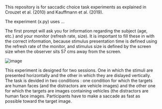 This repository is for saccadic choice task experiments as explained in Crouzet et al. (2010) and Kauffmann et al. (2019).

The experiment (x.py) uses ...

The first prompt will ask you for information regarding the subject (age, etc.) and your monitor (refresh rate, size). It is important to fill these in with the correct information, because stimulus presentation time is defined using the refresh rate of the monitor, and stimulus size is defined by the screen size when the observer sits 57 cms away from the screen.

![image](https://github.com/MariusGrandjean/Saccadic_choice/assets/114002944/b2cca93e-d9b0-4125-8868-b8b882693757)


This experiment is designed for two sessions. One in which the stimuli are presented horizontally and the other in which they are dislayed vertically. The task is devided in two conditions : one condition for which the targets are human faces (and the distractors are vehicle images) and the other one for which the targets are images containing vehicles (the distractors are human face images. Participants have to make a saccade as fast as possible toward the target image.

